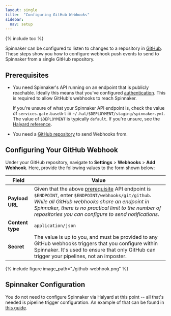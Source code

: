 ```yaml
---
layout: single
title:  "Configuring GitHub Webhooks"
sidebar:
  nav: setup
---
```


{% include toc %}

Spinnaker can be configured to listen to changes to a repository in
[GitHub](https://github.com). These steps show you how to configure webhook
push events to send to Spinnaker from a single GitHub repository.

## Prerequisites

* You need Spinnaker's API running on an endpoint that is publicly reachable.
  Ideally this means that you've configured
  [authentication](/setup/security/authentication). This is required to allow
  GitHub's webhooks to reach Spinnaker.

  If you're unsure of what your Spinnaker API endpoint is, check the value of
  `services.gate.baseUrl` in `~/.hal/$DEPLOYMENT/staging/spinnaker.yml`. The
  value of `$DEPLOYMENT` is typically `default`. If you're unsure, see the
  [Halyard reference](/reference/halyard).
  
* You need a [GitHub
  repository](https://help.github.com/articles/create-a-repo/) to send Webhooks
  from. 

## Configuring Your GitHub Webhook

Under your GitHub repository, navigate to __Settings__ > __Webhooks__ > __Add
Webhook__. Here, provide the following values to the form shown below:

| Field | Value |
|-------|-------|
| __Payload URL__ | Given that the above [prerequisite](#prerequisites) API endpoint is `$ENDPOINT`, enter `$ENDPOINT/webhooks/git/github`. _While all GitHub webhooks share an endpoint in Spinnaker, there is no practical limit to the number of repositories you can configure to send notifications_. | 
| __Content type__ | `application/json` |
| __Secret__ | The value is up to you, and must be provided to any GitHub webhooks triggers that you configure within Spinnaker. It's used to ensure that only GitHub can trigger your pipelines, not an imposter. |

{% 
   include figure
   image_path="./github-webhook.png" 
%}

## Spinnaker Configuration

You do not need to configure Spinnaker via Halyard at this point -- all that's
needed is pipeline trigger configuration. An example of that can be found in
[this guide](/guides/user/artifacts/github).


